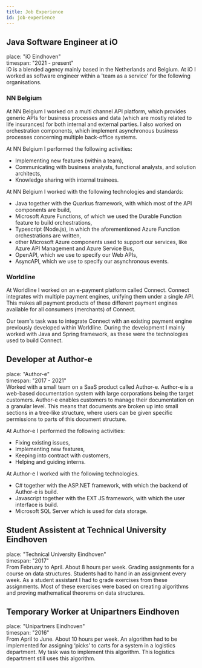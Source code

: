 ```yaml
---
title: Job Experience
id: job-experience
---
```

## Java Software Engineer at iO
place: "iO Eindhoven"\
timespan: "2021 - present"\
iO is a blended agency mainly based in the Netherlands and Belgium. At iO I worked as software engineer within a 'team as a service' for the following organisations.
### NN Belgium
At NN Belgium I worked on a multi channel API platform, which provides generic APIs for business processes and data (which are mostly related to life insurances) for both internal and external parties. I also worked on orchestration components, which implement asynchronous business processes concerning multiple back-office systems.

At NN Belgium I performed the following activities:
- Implementing new features (within a team),
- Communicating with business analysts, functional analysts, and solution architects,
- Knowledge sharing with internal trainees.

At NN Belgium I worked with the following technologies and standards:
- Java together with the Quarkus framework, with which most of the API components are build,
- Microsoft Azure Functions, of which we used the Durable Function feature to build orchestrations,
- Typescript (Node.js), in which the aforementioned Azure Function orchestrations are written,
- other Microsoft Azure components used to support our services, like Azure API Management and Azure Service Bus,
- OpenAPI, which we use to specify our Web APIs,
- AsyncAPI, which we use to specify our asynchronous events.
### Worldline
At Worldline I worked on an e-payment platform called Connect. Connect integrates with multiple payment engines, unifying them under a single API. This makes all payment products of these different payment engines available for all consumers (merchants) of Connect.

Our team's task was to integrate Connect with an existing payment engine previously developed within Worldline. During the development I mainly worked with Java and Spring framework, as these were the technologies used to build Connect.
## Developer at Author-e
place: "Author-e"  
timespan: "2017 - 2021"  
Worked with a small team on a SaaS product called Author-e. Author-e is a web-based documentation system with large corporations being the target customers. Author-e enables customers to manage their documentation on a granular level. This means that documents are broken up into small sections in a tree-like structure, where users can be given specific permissions to parts of this document structure.

At Author-e I performed the following activities:
- Fixing existing issues,
- Implementing new features,
- Keeping into contract with customers,
- Helping and guiding interns.

At Author-e I worked with the following technologies.
- C# together with the ASP.NET framework, with which the backend of Author-e is build.
- Javascript together with the EXT JS framework, with which the user interface is build.
- Microsoft SQL Server which is used for data storage.
## Student Assistent at Technical University Eindhoven
place: "Technical University Eindhoven"  
timespan: "2017"  
From February to April. About 8 hours per week. Grading assignments for a course on data structures. Students had to hand in an assignment every week. As a student assistant I had to grade exercises from these assignments. Most of these exercises were based on creating algorithms and proving mathematical theorems on data structures.
## Temporary Worker at Unipartners Eindhoven
place: "Unipartners Eindhoven"  
timespan: "2016"  
From April to June. About 10 hours per week. An algorithm had to be implemented for assigning ‘picks’ to carts for a system in a logistics department. My task was to implement this algorithm. This logistics department still uses this algorithm.
